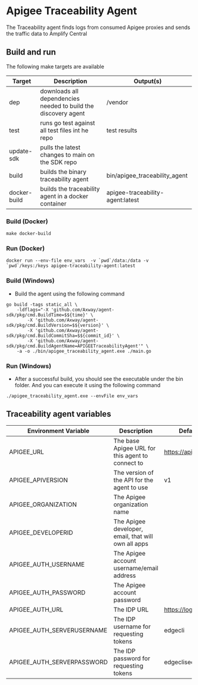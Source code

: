 # Apigee Traceability Agent

The Traceability agent finds logs from consumed Apigee proxies and sends the traffic data to Amplify Central

## Build and run

The following make targets are available

| Target       | Description                                                    | Output(s)                        |
| ------------ | -------------------------------------------------------------- | -------------------------------- |
| dep          | downloads all dependencies needed to build the discovery agent | /vendor                          |
| test         | runs go test against all test files int he repo                | test results                     |
| update-sdk   | pulls the latest changes to main on the SDK repo               |                                  |
| build        | builds the binary traceability agent                           | bin/apigee_traceability_agent    |
| docker-build | builds the traceability agent in a docker container            | apigee-traceability-agent:latest |

### Build (Docker)

```
make docker-build
```

### Run (Docker)

```
docker run --env-file env_vars  -v `pwd`/data:/data -v `pwd`/keys:/keys apigee-traceability-agent:latest
```

### Build (Windows)

* Build the agent using the following command

```shell
go build -tags static_all \
    -ldflags="-X 'github.com/Axway/agent-sdk/pkg/cmd.BuildTime=$${time}' \
        -X 'github.com/Axway/agent-sdk/pkg/cmd.BuildVersion=$${version}' \
        -X 'github.com/Axway/agent-sdk/pkg/cmd.BuildCommitSha=$${commit_id}' \
        -X 'github.com/Axway/agent-sdk/pkg/cmd.BuildAgentName=APIGEETraceabilityAgent'" \
    -a -o ./bin/apigee_traceability_agent.exe ./main.go
```

### Run (Windows)

* After a successful build, you should see the executable under the bin folder.   And you can execute it using the following command

```shell
./apigee_traceability_agent.exe --envFile env_vars
```

## Traceability agent variables

| Environment Variable       | Description                                         | Default (if applicable)           |
| -------------------------- | --------------------------------------------------- | --------------------------------- |
| APIGEE_URL                 | The base Apigee URL for this agent to connect to    | https://api.enterprise.apigee.com |
| APIGEE_APIVERSION          | The version of the API for the agent to use               | v1                                |
| APIGEE_ORGANIZATION        | The Apigee organization name                        |                                   |
| APIGEE_DEVELOPERID         | The Apigee developer, email, that will own all apps |                                   |
| APIGEE_AUTH_USERNAME       | The Apigee account username/email address           |                                   |
| APIGEE_AUTH_PASSWORD       | The Apigee account password                         |                                   |
| APIGEE_AUTH_URL            | The IDP URL                                         | https://login.apigee.com          |
| APIGEE_AUTH_SERVERUSERNAME | The IDP username for requesting tokens              | edgecli                           |
| APIGEE_AUTH_SERVERPASSWORD | The IDP password for requesting tokens              | edgeclisecret                     |

